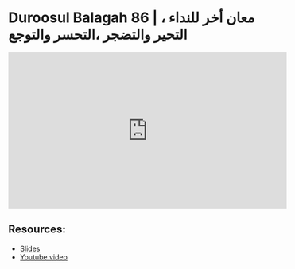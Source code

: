 # Duroosul Balagah 86 | معان أخر للنداء ، التحير والتضجر ،التحسر والتوجع
                
<iframe width="560" height="315" src="https://www.youtube-nocookie.com/embed/9flRMHwdAdU?start=0" frameborder="0" allow="accelerometer; autoplay; encrypted-media; gyroscope; picture-in-picture" allowfullscreen="allowfullscreen">
</iframe><BR>

## Resources:
- [Slides](https://github.com/arshare/resources_balagha_pdfs)
- [Youtube video](https://www.youtube.com/watch?v=9flRMHwdAdU&list=PLzn0qdi6JpdvvXVuJ7kIusNquSxeyKJvc)

